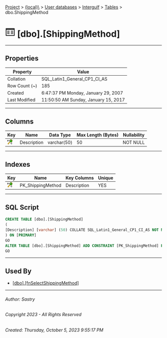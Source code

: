 #### 

[Project](../../../../index.md) > [(local)\\](../../../index.md) > [User databases](../../index.md) > [Intergulf](../index.md) > [Tables](Tables.md) > dbo.ShippingMethod

# ![Tables](../../../../Images/Table32.png) [dbo].[ShippingMethod]

---

## <a name="#properties"></a>Properties

| Property | Value |
|---|---|
| Collation | SQL_Latin1_General_CP1_CI_AS |
| Row Count (~) | 185 |
| Created | 6:47:37 PM Monday, January 29, 2007 |
| Last Modified | 11:50:50 AM Sunday, January 15, 2017 |


---

## <a name="#columns"></a>Columns

| Key | Name | Data Type | Max Length (Bytes) | Nullability |
|---|---|---|---|---|
| [![Cluster Primary Key PK_ShippingMethod: Description](../../../../Images/pkcluster.png)](#indexes) | Description | varchar(50) | 50 | NOT NULL |


---

## <a name="#indexes"></a>Indexes

| Key | Name | Key Columns | Unique |
|---|---|---|---|
| [![Cluster Primary Key PK_ShippingMethod: Description](../../../../Images/pkcluster.png)](#indexes) | PK_ShippingMethod | Description | YES |


---

## <a name="#sqlscript"></a>SQL Script

```sql
CREATE TABLE [dbo].[ShippingMethod]
(
[Description] [varchar] (50) COLLATE SQL_Latin1_General_CP1_CI_AS NOT NULL
) ON [PRIMARY]
GO
ALTER TABLE [dbo].[ShippingMethod] ADD CONSTRAINT [PK_ShippingMethod] PRIMARY KEY CLUSTERED ([Description]) ON [PRIMARY]
GO

```


---

## <a name="#usedby"></a>Used By

* [[dbo].[fnSelectShippingMethod]](../Programmability/Functions/Table-valued_Functions/dbo_fnSelectShippingMethod.md)


---

###### Author:  Sastry

###### Copyright 2023 - All Rights Reserved

###### Created: Thursday, October 5, 2023 9:55:17 PM


